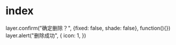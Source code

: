 # index
layer.confirm("确定删除？", {fixed: false, shade: false}, function(){})
layer.alert("删除成功", {
    icon: 1,
})
